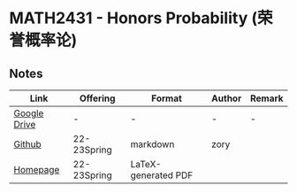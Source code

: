 # MATH2431 - Honors Probability (荣誉概率论)

## Notes

| Link | Offering | Format | Author | Remark |
| ---- | -------- | ------ | ------ | ------ |
| [Google Drive](https://drive.google.com/drive/folders/1JBEoTsST-ELFafTF_4MhktP1au1_83K7?usp=sharing) | - | - | - | - |
| [Github](https://github.com/zory233/Blog/blob/main/Mathematics/Probability.md) | 22-23Spring | markdown | zory     |          |
| [Homepage](https://ywangmy.student.ust.hk/notes/math2431.pdf) | 22-23Spring | LaTeX-generated PDF | | |
